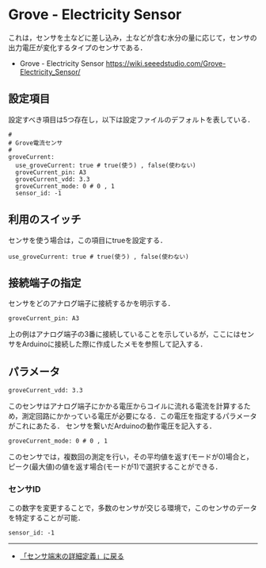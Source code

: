 # Grove - Electricity Sensor

これは，センサを土などに差し込み，土などが含む水分の量に応じて，センサの出力電圧が変化するタイプのセンサである．

- Grove - Electricity Sensor https://wiki.seeedstudio.com/Grove-Electricity_Sensor/


## 設定項目
設定すべき項目は5つ存在し，以下は設定ファイルのデフォルトを表している．

```
#
# Grove電流センサ
#
groveCurrent:
  use_groveCurrent: true # true(使う) , false(使わない)
  groveCurrent_pin: A3
  groveCurrent_vdd: 3.3
  groveCurrent_mode: 0 # 0 , 1
  sensor_id: -1
```

## 利用のスイッチ
センサを使う場合は，この項目にtrueを設定する．
```
use_groveCurrent: true # true(使う) , false(使わない)
```

## 接続端子の指定
センサをどのアナログ端子に接続するかを明示する．
```
groveCurrent_pin: A3
```

上の例はアナログ端子の3番に接続していることを示しているが，ここにはセンサをArduinoに接続した際に作成したメモを参照して記入する．


## パラメータ
```
groveCurrent_vdd: 3.3
```
このセンサはアナログ端子にかかる電圧からコイルに流れる電流を計算するため，測定回路にかかっている電圧が必要になる．この電圧を指定するパラメータがこれにあたる．
センサを繋いだArduinoの動作電圧を記入する．

```
groveCurrent_mode: 0 # 0 , 1
```
このセンサでは，複数回の測定を行い，その平均値を返す(モードが0)場合と，ピーク(最大値)の値を返す場合(モードが1)で選択することができる．

### センサID
この数字を変更することで，多数のセンサが交じる環境で，このセンサのデータを特定することが可能．
```
sensor_id: -1
```


***

- [「センサ端末の詳細定義」に戻る](../CodeGeneration/TotalDefinition.md)
